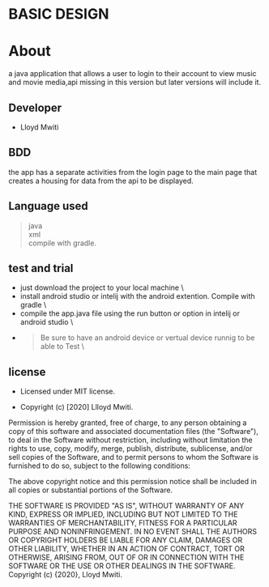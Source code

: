 # BASIC DESIGN
# About
a java application that allows a user to login to their account to view music and movie media,api missing in this version but later versions will include it.
## Developer
* Lloyd Mwiti

## BDD
the app has a separate activities from the login page to the main page that creates
a housing for data from the api to be displayed.

## Language used
> java  \
> xml  \
> compile with gradle.
## test and trial
* just download the project to your local machine   \
* install android studio or intelij with the android extention. Compile with gradle  \
* compile the app.java file using the run button or option in intelij or android studio  \
* > Be sure to have an android device or vertual device runnig to be able to Test \

## license 
* Licensed under MIT license.

* Copyright (c) [2020] Llloyd Mwiti.

Permission is hereby granted, free of charge, to any person obtaining a copy of this software and associated documentation files (the "Software"), to deal in the Software without restriction, including without limitation the rights to use, copy, modify, merge, publish, distribute, sublicense, and/or sell copies of the Software, and to permit persons to whom the Software is furnished to do so, subject to the following conditions:

The above copyright notice and this permission notice shall be included in all copies or substantial portions of the Software.

THE SOFTWARE IS PROVIDED "AS IS", WITHOUT WARRANTY OF ANY KIND, EXPRESS OR IMPLIED, INCLUDING BUT NOT LIMITED TO THE WARRANTIES OF MERCHANTABILITY, FITNESS FOR A PARTICULAR PURPOSE AND NONINFRINGEMENT. IN NO EVENT SHALL THE AUTHORS OR COPYRIGHT HOLDERS BE LIABLE FOR ANY CLAIM, DAMAGES OR OTHER LIABILITY, WHETHER IN AN ACTION OF CONTRACT, TORT OR OTHERWISE, ARISING FROM, OUT OF OR IN CONNECTION WITH THE SOFTWARE OR THE USE OR OTHER DEALINGS IN THE SOFTWARE. Copyright (c) {2020}, Lloyd Mwiti.
